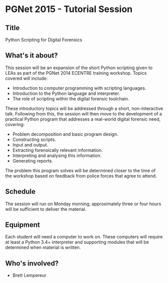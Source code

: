 # PGNet 2015 - Tutorial Session

## Title
Python Scripting for Digital Forensics

## What's it about?

This session will be an expansion of the short Python scripting given to LEAs as part of the PGNet 2014 ECENTRE
training workshop.  Topics covered will include:

* Introduction to computer programming with scripting languages.
* Introduction to the Python language and interpreter.
* The role of scripting within the digital forensic toolchain.

These introductory topics will be addressed through a short, non-interactive talk.  Following from this, the
session will then move to the development of a practical Python program that addresses a real-world digital
forensic need, covering:

* Problem decomposition and basic program design.
* Constructing scripts.
* Input and output.
* Extracting forensically relevant information.
* Interpreting and analysing this information.
* Generating reports.

The problem this program solves will be determined closer to the time of the workshop based on feedback from
police forces that agree to attend.

## Schedule

The session will run on Monday morning; approximately three or four hours will be sufficient to deliver the
material.

## Equipment

Each student will need a computer to work on.  These computers will require at least a Python 3.4+ interpreter and
supporting modules that will be determined when material is written.

## Who's involved?

* Brett Lempereur
